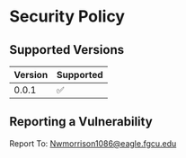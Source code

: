 # Security Policy

## Supported Versions


| Version | Supported          |
| ------- | ------------------ |
| 0.0.1   | :white_check_mark: |


## Reporting a Vulnerability
Report To: Nwmorrison1086@eagle.fgcu.edu

